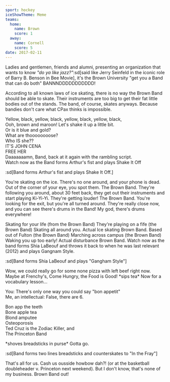 ```yaml
---
sport: hockey
iceShowTheme: Meme
teams:
  home:
    name: Brown
    score: 1
  away:
    name: Cornell
    score: 5
date: 2017-02-11
---
```


Ladies and gentlemen, friends and alumni, presenting an organization that wants to know _"do ya like jazz?"_:sd[said like Jerry Seinfeld in the iconic role of Barry B. Benson in Bee Movie], it's the Brown University "get you a Band that can do both" BANNNDDDDDDDDDDD!

According to all known laws of ice skating, there is no way the Brown Band should be able to skate. Their instruments are too big to get their fat little bodies out of the stands. The band, of course, skates anyways. Because bandies don't care what CPax thinks is impossible.

Yellow, black, yellow, black, yellow, black, yellow, black,\
Ooh, brown and maroon! Let's shake it up a little bit.\
Or is it blue and gold?\
What are thoooooooose?\
Who IS she??\
IT'S JOHN CENA\
FREE HER\
Daaaaaaamn, Band, back at it again with the rambling script.\
Watch now as the Band forms Arthur's fist and plays Shake It Off

:sd[Band forms Arthur's fist and plays Shake It Off.]

You're skating on the ice. There's no one around, and your phone is dead. Out of the corner of your eye, you spot them. The Brown Band. They're following you around, about 30 feet back, they get out their instruments and start playing Ki-Yi-Yi. They're getting louder! The Brown Band. You're looking for the exit, but you're all turned around. They're really close now, and you can see there's drums in the Band! My god, there's drums everywhere!

Skating for your life (from the Brown Band) They're playing on a fife (the Brown Band) Skating all around you. Actual Ice skating Brown Band. Based out of Fulton (the Brown Band) Marching across campus (the Brown Band) Waking you up too early! Actual disturbance Brown Band. Watch now as the band forms Shia LaBeouf and throws it back to when he was last relevant (2012) and plays Gangnam Style.

:sd[Band forms Shia LaBeouf and plays "Gangham Style"]

Wow, we could really go for some none pizza with left beef right now. Maybe at Frenchy's, Come Hungry, the Food is Good! \*sips tea\* Now for a vocabulary lesson...

You: There's only one way you could say "bon appetit"\
Me, an intellectual: False, there are 6.

Bon app the teeth\
Bone apple tea\
Blond amputee\
Osteoporosis\
Ted Cruz is the Zodiac Killer, and\
The Princeton Band

\*shoves breadsticks in purse\* Gotta go.

:sd[Band forms two lines breadsticks and counterskates to "In the Fray"]

That's all for us. Cash us ousside howbow dah?! (or at the basketball doubleheader v. Princeton next weekend). But I don't know, that's none of my business. Brown Band out!

